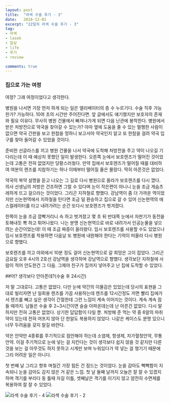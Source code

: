 ```yaml
---
layout: post
title:  "라섹 수술 후기 - 3"
date:   2018-12-01
excerpt: "22일차 라섹 수술 후기 - 3"
tag:
- 라섹 
- lasek
- 일상
- life
- 후기
- review

comments: true
---
```


### 집으로 가는 여정

여정? 그래 여정이었다고 생각한다.

병원을 나서면 가장 먼저 하게 되는 일은 엘리베이터의 층 수 누르기다. 수술 직후 가능한가? 가능하다. 10여 초의 시간만 주어진다면. 앞 글에서도 얘기했지만 보호자의 존재와 필요 이유다. 무사히 병원 건물에서 빠져나가게 되면 다음 난관에 봉착한다. 병원에서 받은 처방전으로 약국을 찾아갈 수 있는가? 아마 옆에 도움을 줄 수 있는 멀쩡한 사람이 없으면 약국 간판을 보고 한참을 멍하니 보고서야 약국인지 알고 또 한참을 걸려 약국 입구를 찾아 들어갈 수 있었을 것이다.

준비한 선글라스를 끼고 병원 건물을 나서 약국에 도착해 처방전을 주고 약이 나오길 기다리는데 이 때 예상치 못했던 일이 발생한다. 오른쪽 눈에서 보호렌즈가 떨어진 것이었는데 고통은 전혀 없었지만 당황스러웠다. 만약 집에서 보호렌즈가 떨어질 때를 대비하여 여분의 렌즈를 지참하기는 하나 이때부터 떨어질 줄은 몰랐다. 딱히 아픈것은 없었다.

약국의 복약 설명을 듣고 나오는 그 길로 다시 병원으로 올라가 보호렌즈를 다시 꼈다. 의사 선생님의 처방은 건조하면 그럴 수 있다며 눈이 작은편이 아니니 눈을 조금 게슴츠레하게 뜨고 걸으라는 것이었다. 그리곤 지하철로 향했다. 강남역이 좀 더 가까운 역이었지만 신논현역에서 지하철을 탄다면 조금 덜 환승하고 집으로 갈 수 있어 신논현역의 에스컬레이터를 타고 내려가려는 순간 또다시 보호렌즈가 벗겨졌다.

한쪽이 눈을 조금 깜빡거리니 슥 하고 벗겨졌고 몇 초 뒤 반대쪽 눈에서 자판기가 동전을 토해내듯 뽁 하고 튀어나왔다. 나는 분명 신논현역으로 바로 내려가서 인공눈물을 넣으려는 순간이었는데! 이 때 조금 짜증이 올라왔다. 임시 보호렌즈를 사용할 수도 있었으나 임시 보호렌즈를 착용하면 다음날 또 병원에 내원해야 한다는 기억이 떠올라 다시 병원으로 향했다.

보호렌즈를 끼고 야외에서 10분 정도 걸어 신논현역으로 갈 희망은 고이 접었다. 그리곤 금요일 오후 4시의 2호선 강남역을 생각하며 강남역으로 향했다. 생각보단 지하철에 사람이 적어 안도한건 그 다음. 그제야 친구가 집까지 넣어주고 난 집에 도착할 수 있었다.

##어? 생각보다 안아픈데?(수술 후 24시간)

저 말 그대로다. 고통은 없었다. 다만 눈에 약간의 이물감은 있었는데 당시의 표현을 그대로 빌리자면 난 일회용 렌즈를 가끔 사용하는데 렌즈를 12시간정도 끼면 빨리 집에가서 렌즈를 빼고 싶은 생각이 간절한데 그런 느낌이 계속 이어지는 것이다. 계속 계속 잠들 때까지. 남들은 수술 후 2~3시간이면 슬슬 아파온데는데 난 아픈건 없었다. 다시 말하지만 전혀 고통은 없었다. 상기한 답답함이 다일 뿐. 처방해 준 먹는 약 중 6알의 마취약이 있는데 전혀 어프지 않아 단 한알도 복용하지 않았다. 나같은 케이스도 분명 있으니 너무 두려움을 갖지 말길 바란다.

약은 안약만 4종류를 주기적으로 점안해야 하는데 소염제, 항생제, 자가혈청안약, 무통안약. 이걸 주기적으로 눈에 넣는 걸 지킨다는 것이 생각보다 쉽지 않을 것 같지만 다른 것을 보는 걸 아무것도 하지 못하고 시계만 보며 누워있다가 약 넣는 걸 챙기기 때문에 그리 어려운 일은 아니다.

첫 번째 날 그리고 향후 며칠간 가장 힘든 건 잠드는 것이었다. 눈을 감아도 뻑뻑함이 지속되니 눈을 감아도 감지 않은 거 같은 느낌. 첫 날 둘째 날까지 오늘은 잘 잘 수 있겠지하며 객기를 부리다 동 틀때 자길 이틀, 셋째날은 객기를 이기지 않고 얌전히 수면제를 복용하여 잘 잘 수 있었다.

![라섹 수술 후기 - 4](https://queez0405.github.io/lasek-review-4)
![라섹 수술 후기 - 2](https://queez0405.github.io/lasek-review-2)
